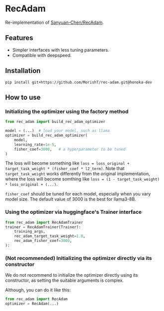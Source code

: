 # RecAdam
Re-implementation of [Sanyuan-Chen/RecAdam](https://github.com/Sanyuan-Chen/RecAdam).




## Features
* Simpler interfaces with less tuning parameters.
* Compatible with deepspeed.




## Installation
```console
pip install git+https://github.com/MorishT/rec-adam.git@honoka-dev
```




## How to use


### Initializing the optimizer using the factory method
```python
from rec_adam import build_rec_adam_optimizer

model = (...)  # load your model, such as llama
optimizer = build_rec_adam_optimizer(
    model,
    learning_rate=1e-5,
    fisher_coef=3000,   # a hyperparameter to be tuned
)
```
The loss will become something like `loss = loss_original + target_task_weight * (fisher_coef * l2_term)`.
Note that `target_task_weight` works differently from the original implementation,
where the loss will become somthing like `loss = (1 - target_task_weight) * loss_original + (...)`.  

`fisher_coef` should be tuned for each model, especially when you vary model size.
The default value of 3000 is the best for llama3-8B.


### Using the optimizer via huggingface's Trainer interface
```python
from rec_adam import RecAdamTrainer
trainer = RecAdamTrainer(Trainer):
    training_args,
    rec_adam_target_task_weight=1.0,
    rec_adam_fisher_coef=3000,
):
```

### (Not recommended) Initializing the optimizer directly via its constructor
We do not recommend to initialize the optimizer directly using its constructor,
as setting the suitable arguments is complex.

Although, you can do it like this:
```python
from rec_adam import RecAdam
optimizer = RecAdam(...)
```
